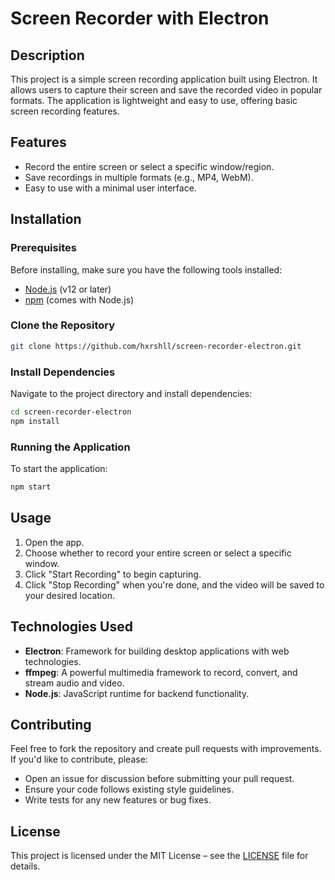 # Screen Recorder with Electron

## Description
This project is a simple screen recording application built using Electron. It allows users to capture their screen and save the recorded video in popular formats. The application is lightweight and easy to use, offering basic screen recording features.

## Features
- Record the entire screen or select a specific window/region.
- Save recordings in multiple formats (e.g., MP4, WebM).
- Easy to use with a minimal user interface.

## Installation

### Prerequisites
Before installing, make sure you have the following tools installed:
- [Node.js](https://nodejs.org/) (v12 or later)
- [npm](https://www.npmjs.com/) (comes with Node.js)
  
### Clone the Repository
```bash
git clone https://github.com/hxrshll/screen-recorder-electron.git
```

### Install Dependencies
Navigate to the project directory and install dependencies:
```bash
cd screen-recorder-electron
npm install
```

### Running the Application
To start the application:
```bash
npm start
```

## Usage

1. Open the app.
2. Choose whether to record your entire screen or select a specific window.
3. Click "Start Recording" to begin capturing.
4. Click "Stop Recording" when you're done, and the video will be saved to your desired location.

## Technologies Used
- **Electron**: Framework for building desktop applications with web technologies.
- **ffmpeg**: A powerful multimedia framework to record, convert, and stream audio and video.
- **Node.js**: JavaScript runtime for backend functionality.

## Contributing
Feel free to fork the repository and create pull requests with improvements. If you'd like to contribute, please:
- Open an issue for discussion before submitting your pull request.
- Ensure your code follows existing style guidelines.
- Write tests for any new features or bug fixes.

## License
This project is licensed under the MIT License – see the [LICENSE](LICENSE) file for details.
